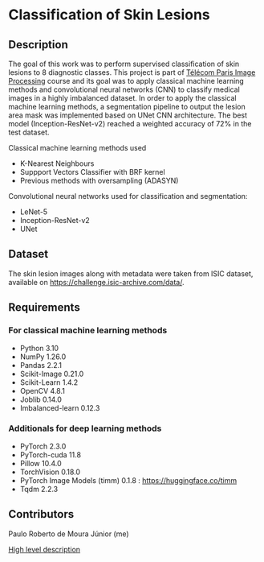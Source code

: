 # Classification of Skin Lesions

## Description

The goal of this work was to perform supervised classification of skin lesions to 8 diagnostic classes. This project is part of [Télécom Paris Image Processing](https://www.telecom-paris.fr/fr/ingenieur/formation/2e-annee-orientation/image) course and its goal was to apply classical machine learning methods and convolutional neural networks (CNN) to classify medical images in a highly imbalanced dataset. In order to apply the classical machine learning methods, a segmentation pipeline to output the lesion area mask was implemented based on UNet CNN architecture. The best model (Inception-ResNet-v2) reached a weighted accuracy of 72% in the test dataset.

Classical machine learning methods used

- K-Nearest Neighbours
- Suppport Vectors Classifier with BRF kernel
- Previous methods with oversampling (ADASYN)

Convolutional neural networks used for classification and segmentation:

- LeNet-5
- Inception-ResNet-v2
- UNet

## Dataset

The skin lesion images along with metadata were taken from ISIC dataset, available on https://challenge.isic-archive.com/data/.

## Requirements

### For classical machine learning methods

- Python 3.10
- NumPy 1.26.0
- Pandas 2.2.1
- Scikit-Image 0.21.0
- Scikit-Learn 1.4.2
- OpenCV 4.8.1
- Joblib 0.14.0
- Imbalanced-learn 0.12.3

### Additionals for deep learning methods

- PyTorch 2.3.0
- PyTorch-cuda 11.8
- Pillow 10.4.0
- TorchVision 0.18.0
- PyTorch Image Models (timm) 0.1.8 : https://huggingface.co/timm
- Tqdm 2.2.3

## Contributors

Paulo Roberto de Moura Júnior (me)

[High level description](https://github.com/paulomouraj/skin_lesion_classification/blob/main/docs/skin_lesion_classification_HLD.pdf)
